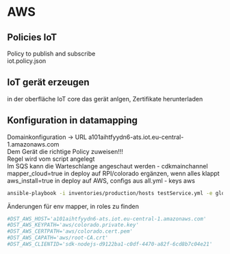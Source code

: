 # AWS

## Policies IoT

Policy to publish and subscribe  
iot.policy.json

## IoT gerät erzeugen

in der oberfläche IoT core das gerät anlgen, Zertifikate herunterladen

## Konfiguration in datamapping

Domainkonfiguration -> URL a101aihtfyydn6-ats.iot.eu-central-1.amazonaws.com  
Dem Gerät die richtige Policy zuweisen!!!  
Regel wird vom script angelegt  
Im SQS kann die Warteschlange angeschaut werden - cdkmainchannel  
mapper_cloud=true in deploy auf RPI/colorado ergänzen, wenn alles klappt  
aws_install=true in deploy auf AWS, configs aus all.yml - keys aws  

```bash
ansible-playbook -i inventories/production/hosts testService.yml -e global_clean_all=false  --limit=rockpi-4b.fritz.box
```

Änderungen für env mapper, in roles zu finden

```bash
#DST_AWS_HOST='a101aihtfyydn6-ats.iot.eu-central-1.amazonaws.com'
#DST_AWS_KEYPATH='aws/colorado.private.key'
#DST_AWS_CERTPATH='aws/colorado.cert.pem'
#DST_AWS_CAPATH='aws/root-CA.crt'
#DST_AWS_CLIENTID='sdk-nodejs-d9122ba1-c0df-4470-a82f-6cd8b7c04e21'
```
